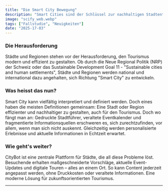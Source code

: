 ```yaml
---
title: "Die Smart City Bewegung"
description: "Smart Cities sind der Schlüssel zur nachhaltigen Stadtentwicklung, besonders im Tourismus. CityBot bietet Echtzeit-Informationen, digitale Stadtführungen und personalisierte Empfehlungen für Besuchende. - 4 min zu lesen"
image: "scify_web.webp"
tags: ["Fallstudie", "Neuigkeiten"]
date: "2025-17-03"
---
```


### Die Herausforderung
Städte und Regionen stehen vor der Herausforderung, den Tourismus modern und effizient zu gestalten. Ob durch die Neue Regional Politik (NRP) der Schweiz oder das Sustainable Development Goal 11 - "Sustainable cities and human settlements", Städte und Regionen werden national und international dazu angehalten, sich Richtung "Smart City" zu entwickeln.

### Was heisst das nun?
 Smart City kann vielfältig interpretiert und definiert werden. Doch eines haben die meisten Definitionen gemeinsam: Eine Stadt oder Region effizienter und nachhaltiger zu gestalten, auch für den Tourismus. Doch wo fängt man an: Gedruckte Stadtführer, veraltete Eventkalender und fragmentierte Informationsquellen erschweren es, sich zurechtzufinden, vor allem, wenn man sich nicht auskennt. Gleichzeitig werden personalisierte Erlebnisse und aktuelle Informationen in Echtzeit erwartet.

### Wie geht's weiter?
CityBot ist eine zentrale Plattform für Städte, die all diese Probleme löst. Besuchende erhalten maßgeschneiderte Vorschläge, aktuelle Event-Updates und digitale Touren – alles an einem Ort. So kann Content jederzeit angepasst werden, ohne Druckkosten oder veraltete Informationen. Eine moderne Lösung für zukunftsorientierten Tourismus.

---
